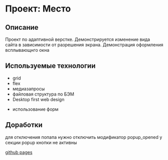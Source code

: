 # Проект: Место

## Описание

Проект по адаптивной верстке. Демонстрируется изменение вида сайта в зависимости от разрешения экрана. Демонстрация оформления всплывающнго окна

## Используемые технологии

- grid
- flex
- медиазапросы
- файловая структура по БЭМ
- Desktop first web design

* использование форм

## Доработки

для отключения попапа нужно отключить модификатор popup_opened у секции popup
кнопки не активны

[github pages](https://ddgusar.github.io/mesto-project/index.html)
